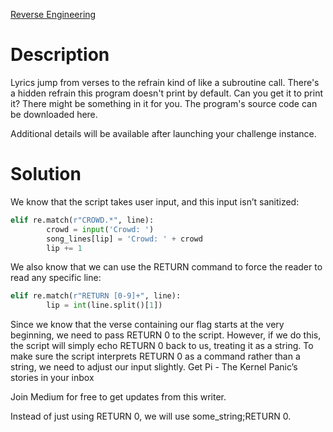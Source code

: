 [Reverse Engineering](https://play.picoctf.org/practice/challenge/472)
# Description
Lyrics jump from verses to the refrain kind of like a subroutine call. There's a hidden refrain this program doesn't print by default. Can you get it to print it? There might be something in it for you. The program's source code can be downloaded here.

Additional details will be available after launching your challenge instance.

# Solution
We know that the script takes user input, and this input isn’t sanitized:

```python
elif re.match(r"CROWD.*", line):
        crowd = input('Crowd: ')
        song_lines[lip] = 'Crowd: ' + crowd
        lip += 1
```

We also know that we can use the RETURN command to force the reader to read any specific line:

```python
elif re.match(r"RETURN [0-9]+", line):
        lip = int(line.split()[1])
```

Since we know that the verse containing our flag starts at the very beginning, we need to pass RETURN 0 to the script. However, if we do this, the script will simply echo RETURN 0 back to us, treating it as a string. To make sure the script interprets RETURN 0 as a command rather than a string, we need to adjust our input slightly.
Get Pi - The Kernel Panic’s stories in your inbox

Join Medium for free to get updates from this writer.

Instead of just using RETURN 0, we will use some_string;RETURN 0.
